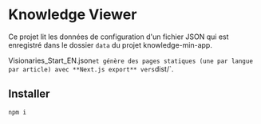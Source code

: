 # Knowledge Viewer

Ce projet lit les données de configuration d'un fichier JSON qui est enregistré dans le dossier `data` du projet knowledge-min-app.

Visionaries_Start_EN.json` et génère des pages statiques
(une par langue par article) avec **Next.js export** vers `dist/`.

## Installer
```bash
npm i
